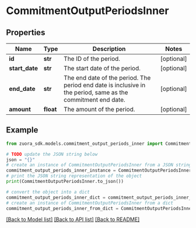 # CommitmentOutputPeriodsInner


## Properties

Name | Type | Description | Notes
------------ | ------------- | ------------- | -------------
**id** | **str** | The ID of the period. | [optional] 
**start_date** | **str** | The start date of the period. | [optional] 
**end_date** | **str** | The end date of the period. The period end date is inclusive in the period, same as the commitment end date. | [optional] 
**amount** | **float** | The amount of the period. | [optional] 

## Example

```python
from zuora_sdk.models.commitment_output_periods_inner import CommitmentOutputPeriodsInner

# TODO update the JSON string below
json = "{}"
# create an instance of CommitmentOutputPeriodsInner from a JSON string
commitment_output_periods_inner_instance = CommitmentOutputPeriodsInner.from_json(json)
# print the JSON string representation of the object
print(CommitmentOutputPeriodsInner.to_json())

# convert the object into a dict
commitment_output_periods_inner_dict = commitment_output_periods_inner_instance.to_dict()
# create an instance of CommitmentOutputPeriodsInner from a dict
commitment_output_periods_inner_from_dict = CommitmentOutputPeriodsInner.from_dict(commitment_output_periods_inner_dict)
```
[[Back to Model list]](../README.md#documentation-for-models) [[Back to API list]](../README.md#documentation-for-api-endpoints) [[Back to README]](../README.md)


